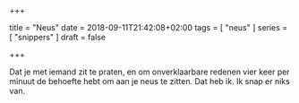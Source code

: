 +++

title = "Neus"
date = 2018-09-11T21:42:08+02:00 
tags = [ "neus" ] 
series = [ "snippers" ]
draft = false

+++

Dat je met iemand zit te praten, en om onverklaarbare redenen vier keer per minuut de behoefte hebt om aan je neus te zitten. Dat heb ik. Ik snap er niks van.
